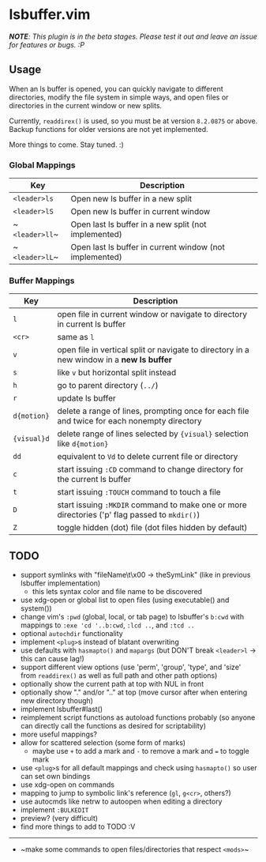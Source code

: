 # lsbuffer.vim

*__NOTE__: This plugin is in the beta stages. Please test it out and leave an issue for features or bugs. :P*

## Usage

When an ls buffer is opened, you can quickly navigate to different directories,
modify the file system in simple ways, and open files or directories in the
current window or new splits.

Currently, `readdirex()` is used, so you must be at version `8.2.0875` or above.
Backup functions for older versions are not yet implemented.

More things to come. Stay tuned. :)

### Global Mappings

| Key          | Description                                             |
| ---          | -----------                                             |
| `<leader>ls` | Open new ls buffer in a new split                       |
| `<leader>lS` | Open new ls buffer in current window                    |
| ~`<leader>ll`~ | Open last ls buffer in a new split (not implemented)    |
| ~`<leader>lL`~ | Open last ls buffer in current window (not implemented) |

### Buffer Mappings

| Key         | Description                                                                                   |
| ---         | -----------                                                                                   |
| `l`         | open file in current window or navigate to directory in current ls buffer                     |
| `<cr>`      | same as `l`                                                                                   |
| `v`         | open file in vertical split or navigate to directory in a new window in a **new ls buffer**   |
| `s`         | like `v` but horizontal split instead                                                         |
| `h`         | go to parent directory (`../`)                                                                |
| `r`         | update ls buffer                                                                              |
| `d{motion}` | delete a range of lines, prompting once for each file and twice for each nonempty directory   |
| `{visual}d` | delete range of lines selected by `{visual}` selection like `d{motion}`                       |
| `dd`        | equivalent to `Vd` to delete current file or directory                                        |
| `c`         | start issuing `:CD` command to change directory for the current ls buffer                     |
| `t`         | start issuing `:TOUCH` command to touch a file                                                |
| `D`         | start issuing `:MKDIR` command to make one or more directories ('p' flag passed to `mkdir()`) |
| `Z`         | toggle hidden (dot) file (dot files hidden by default)                                        |

## TODO

- support symlinks with "fileName\t\x00 -> theSymLink" (like in previous lsbuffer implementation)
    - this lets syntax color and file name to be discovered
- use xdg-open or global list to open files (using executable() and system())
- change vim's `:pwd` (global, local, or tab page) to lsbuffer's `b:cwd` with mappings to `:exe 'cd '..b:cwd`, `:lcd ..`, and `:tcd ..`
- optional `autochdir` functionality
- implement `<plug>`s instead of blatant overwriting
- use defaults with `hasmapto()` and `mapargs` (but DON'T break `<leader>l` -> this can cause lag!)
- support different view options (use 'perm', 'group', 'type', and 'size' from `readdirex()` as well as full path and other path options)
- optionally show the current path at top with NUL in front
- optionally show "." and/or ".." at top (move cursor after when entering new directory though)
- implement lsbuffer#last()
- reimplement script functions as autoload functions probably (so anyone can directly call the functions as desired for scriptability)
- more useful mappings?
- allow for scattered selection (some form of marks)
    - maybe use `+` to add a mark and `-` to remove a mark and `=` to toggle mark
- use `<plug>`s for all default mappings and check using `hasmapto()` so user can set own bindings
- use xdg-open on commands
- mapping to jump to symbolic link's reference (`gl`, `g<cr>`, others?)
- use autocmds like netrw to autoopen when editing a directory
- implement `:BULKEDIT`
- preview? (very difficult)
- find more things to add to TODO :V

---

- ~make some commands to open files/directories that respect `<mods>`~
